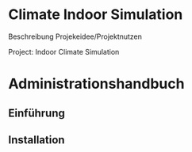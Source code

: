 # Climate Indoor Simulation

Beschreibung Projekeidee/Projektnutzen

Project: Indoor Climate Simulation


# Administrationshandbuch

## Einführung

## Installation
